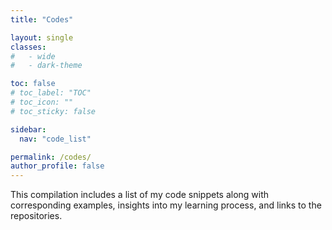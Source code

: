 ```yaml
---
title: "Codes"

layout: single
classes:
#   - wide
#   - dark-theme

toc: false
# toc_label: "TOC"
# toc_icon: ""
# toc_sticky: false

sidebar:
  nav: "code_list"

permalink: /codes/
author_profile: false
---
```


<div class="text-justify">
<p>This compilation includes a list of my code snippets along with corresponding examples, insights into my learning process, and links to the repositories.</p>

</div>
